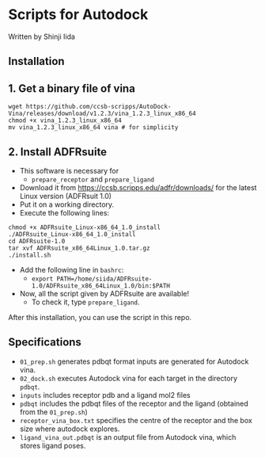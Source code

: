 # Scripts for Autodock 
Written by Shinji Iida

## Installation
## 1. Get a binary file of vina
```
wget https://github.com/ccsb-scripps/AutoDock-Vina/releases/download/v1.2.3/vina_1.2.3_linux_x86_64
chmod +x vina_1.2.3_linux_x86_64
mv vina_1.2.3_linux_x86_64 vina # for simplicity
```

## 2. Install ADFRsuite 
- This software is necessary for 
  - `prepare_receptor` and `prepare_ligand`
- Download it from https://ccsb.scripps.edu/adfr/downloads/ for the latest Linux version (ADFRsuit 1.0)
- Put it on a working directory.
- Execute the following lines:
```
chmod +x ADFRsuite_Linux-x86_64_1.0_install
./ADFRsuite_Linux-x86_64_1.0_install
cd ADFRsuite-1.0
tar xvf ADFRsuite_x86_64Linux_1.0.tar.gz
./install.sh
```
- Add the following line in `bashrc`: 
  - `export PATH=/home/siida/ADFRsuite-1.0/ADFRsuite_x86_64Linux_1.0/bin:$PATH`
- Now, all the script given by ADFRsuite are available!
  - To check it, type `prepare_ligand`.

After this installation, you can use the script in this repo.

## Specifications
- `01_prep.sh` generates pdbqt format inputs are generated for Autodock vina. 
- `02_dock.sh` executes Autodock vina for each target in the directory `pdbqt`.
- `inputs` includes receptor pdb and a ligand mol2 files 
- `pdbqt` includes the pdbqt files of the receptor and the ligand (obtained from the `01_prep.sh`)
- `receptor_vina_box.txt`  specifies the centre of the receptor and the box size where autodock explores.
- `ligand_vina_out.pdbqt` is an output file from Autodock vina, which stores ligand poses. 
